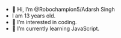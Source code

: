 - 👋 Hi, I’m @Robochampion5/Adarsh Singh
- I am 13 years old.
- 👀 I’m interested in coding.
- 🌱 I’m currently learning JavaScript.

